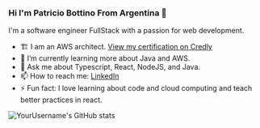### Hi I'm Patricio Bottino From Argentina 👋

I'm a software engineer FullStack with a passion for web development.
- 🏗️ I am an AWS architect. [View my certification on Credly](https://www.credly.com/badges/63e1d0d6-b15b-4cb9-bd36-b69e72ed63a9/public_url)
- 🌱 I’m currently learning more about Java and AWS.
- 💬 Ask me about Typescript, React, NodeJS, and Java.
- 📫 How to reach me: [LinkedIn](https://www.linkedin.com/in/patricio-bottino/)
- ⚡ Fun fact: I love learning about code and cloud computing and teach better practices in react.

![YourUsername's GitHub stats](https://github-readme-stats.vercel.app/api?username=BotCode95&show_icons=true&theme=merko)
